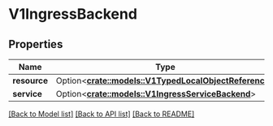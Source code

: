 # V1IngressBackend

## Properties

Name | Type | Description | Notes
------------ | ------------- | ------------- | -------------
**resource** | Option<[**crate::models::V1TypedLocalObjectReference**](v1.TypedLocalObjectReference.md)> |  | [optional]
**service** | Option<[**crate::models::V1IngressServiceBackend**](v1.IngressServiceBackend.md)> |  | [optional]

[[Back to Model list]](../README.md#documentation-for-models) [[Back to API list]](../README.md#documentation-for-api-endpoints) [[Back to README]](../README.md)


